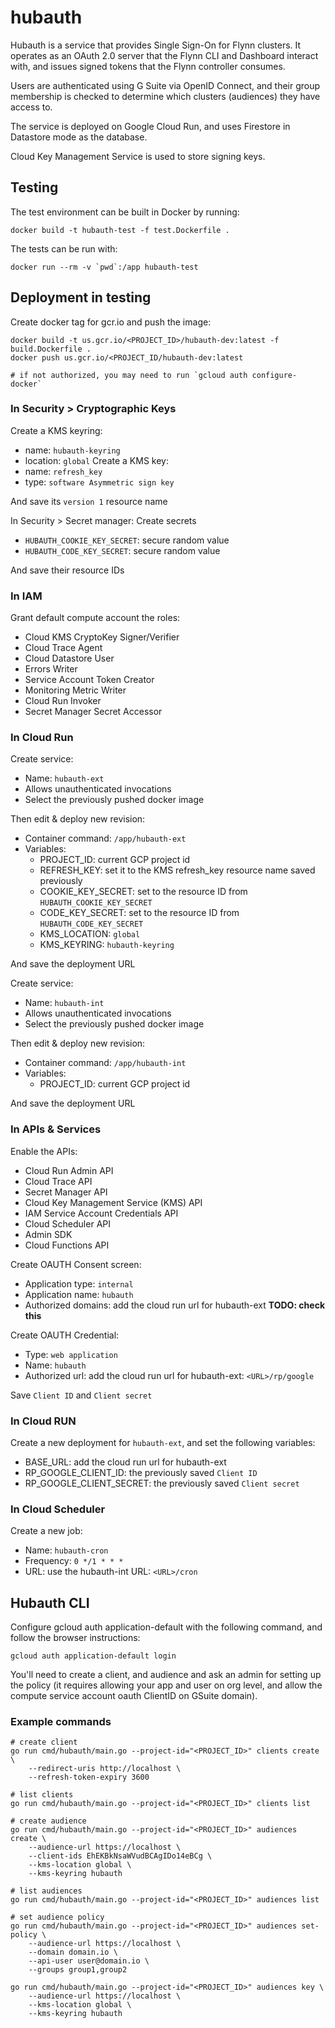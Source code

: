 # hubauth

Hubauth is a service that provides Single Sign-On for Flynn clusters. It operates as an OAuth 2.0 server that the Flynn CLI and Dashboard interact with, and issues signed tokens that the Flynn controller consumes.

Users are authenticated using G Suite via OpenID Connect, and their group membership is checked to determine which clusters (audiences) they have access to.

The service is deployed on Google Cloud Run, and uses Firestore in Datastore mode as the database.

Cloud Key Management Service is used to store signing keys.

## Testing

The test environment can be built in Docker by running:

```
docker build -t hubauth-test -f test.Dockerfile .
```

The tests can be run with:

```
docker run --rm -v `pwd`:/app hubauth-test
```

## Deployment in testing

Create docker tag for gcr.io and push the image:

```
docker build -t us.gcr.io/<PROJECT_ID>/hubauth-dev:latest -f build.Dockerfile .
docker push us.gcr.io/<PROJECT_ID/hubauth-dev:latest

# if not authorized, you may need to run `gcloud auth configure-docker`
```

### In Security > Cryptographic Keys

Create a KMS keyring: 
- name: `hubauth-keyring`
- location: `global`
Create a KMS key: 
- name: `refresh_key`
- type: `software Asymmetric sign key`

And save its `version 1` resource name

In Security > Secret manager:
Create secrets 
- `HUBAUTH_COOKIE_KEY_SECRET`: secure random value
- `HUBAUTH_CODE_KEY_SECRET`: secure random value

And save their resource IDs

### In IAM

Grant default compute account the roles:
- Cloud KMS CryptoKey Signer/Verifier
- Cloud Trace Agent
- Cloud Datastore User
- Errors Writer
- Service Account Token Creator
- Monitoring Metric Writer
- Cloud Run Invoker
- Secret Manager Secret Accessor

### In Cloud Run

Create service:
- Name: `hubauth-ext`
- Allows unauthenticated invocations
- Select the previously pushed docker image

Then edit & deploy new revision:
- Container command: `/app/hubauth-ext`
- Variables:
  - PROJECT_ID: current GCP project id
  - REFRESH_KEY: set it to the KMS refresh_key resource name saved previously
  - COOKIE_KEY_SECRET: set to the resource ID from `HUBAUTH_COOKIE_KEY_SECRET`
  - CODE_KEY_SECRET: set to the resource ID from `HUBAUTH_CODE_KEY_SECRET`
  - KMS_LOCATION: `global`
  - KMS_KEYRING: `hubauth-keyring`

And save the deployment URL

Create service:
- Name: `hubauth-int`
- Allows unauthenticated invocations
- Select the previously pushed docker image

Then edit & deploy new revision:
- Container command: `/app/hubauth-int`
- Variables:
  - PROJECT_ID: current GCP project id

And save the deployment URL

### In APIs & Services

Enable the APIs:
- Cloud Run Admin API
- Cloud Trace API	
- Secret Manager API
- Cloud Key Management Service (KMS) API
- IAM Service Account Credentials API
- Cloud Scheduler API
- Admin SDK
- Cloud Functions API

Create OAUTH Consent screen:
- Application type: `internal`
- Application name: `hubauth`
- Authorized domains: add the cloud run url for hubauth-ext **TODO: check this**

Create OAUTH Credential:
- Type: `web application`
- Name: `hubauth`
- Authorized url: add the cloud run url for hubauth-ext: `<URL>/rp/google`

Save `Client ID` and `Client secret`

### In Cloud RUN

Create a new deployment for `hubauth-ext`, and set the following variables:
- BASE_URL: add the cloud run url for hubauth-ext
- RP_GOOGLE_CLIENT_ID: the previously saved `Client ID`
- RP_GOOGLE_CLIENT_SECRET: the previously saved `Client secret`


### In Cloud Scheduler

Create a new job:
- Name: `hubauth-cron`
- Frequency: `0 */1 * * *`
- URL: use the hubauth-int URL: `<URL>/cron`


## Hubauth CLI

Configure gcloud auth application-default with the following command, and follow the browser instructions:

```
gcloud auth application-default login
```

You'll need to create a client, and audience and ask an admin for setting up the policy (it requires allowing your app and user on org level, and allow the compute service account oauth ClientID on GSuite domain).

### Example commands

```
# create client
go run cmd/hubauth/main.go --project-id="<PROJECT_ID>" clients create \
    --redirect-uris http://localhost \
    --refresh-token-expiry 3600

# list clients
go run cmd/hubauth/main.go --project-id="<PROJECT_ID>" clients list

# create audience
go run cmd/hubauth/main.go --project-id="<PROJECT_ID>" audiences create \
    --audience-url https://localhost \
    --client-ids EhEKBkNsaWVudBCAgIDo14eBCg \
    --kms-location global \
    --kms-keyring hubauth

# list audiences
go run cmd/hubauth/main.go --project-id="<PROJECT_ID>" audiences list

# set audience policy
go run cmd/hubauth/main.go --project-id="<PROJECT_ID>" audiences set-policy \
    --audience-url https://localhost \
    --domain domain.io \
    --api-user user@domain.io \
    --groups group1,group2

go run cmd/hubauth/main.go --project-id="<PROJECT_ID>" audiences key \
    --audience-url https://localhost \
    --kms-location global \
    --kms-keyring hubauth
```
